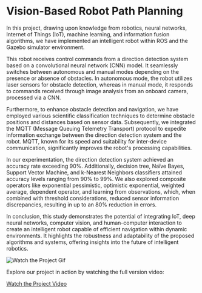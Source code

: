 # Vision-Based Robot Path Planning
In this project, drawing upon knowledge from robotics, neural networks, Internet of Things (IoT), machine learning, and information fusion algorithms, we have implemented an intelligent robot within ROS and the Gazebo simulator environment.

This robot receives control commands from a direction detection system based on a convolutional neural network (CNN) model. It seamlessly switches between autonomous and manual modes depending on the presence or absence of obstacles. In autonomous mode, the robot utilizes laser sensors for obstacle detection, whereas in manual mode, it responds to commands received through image analysis from an onboard camera, processed via a CNN.

Furthermore, to enhance obstacle detection and navigation, we have employed various scientific classification techniques to determine obstacle positions and distances based on sensor data. Subsequently, we integrated the MQTT (Message Queuing Telemetry Transport) protocol to expedite information exchange between the direction detection system and the robot. MQTT, known for its speed and suitability for inter-device communication, significantly improves the robot's processing capabilities.

In our experimentation, the direction detection system achieved an accuracy rate exceeding 90%. Additionally, decision tree, Naïve Bayes, Support Vector Machine, and k-Nearest Neighbors classifiers attained accuracy levels ranging from 90% to 99%. We also explored composite operators like exponential pessimistic, optimistic exponential, weighted average, dependent operator, and learning from observations, which, when combined with threshold considerations, reduced sensor information discrepancies, resulting in up to an 80% reduction in errors.

In conclusion, this study demonstrates the potential of integrating IoT, deep neural networks, computer vision, and human-computer interaction to create an intelligent robot capable of efficient navigation within dynamic environments. It highlights the robustness and adaptability of the proposed algorithms and systems, offering insights into the future of intelligent robotics.

![Watch the Project Gif](https://github.com/mhbadiei/Computer-Engineering-Bachelor-Thesis-AUT/blob/main/gif.gif)

Explore our project in action by watching the full version video:

[Watch the Project Video](https://github.com/mhbadiei/Computer-Engineering-Bachelor-Thesis-AUT/blob/main/video.mp4) 
